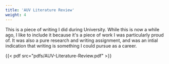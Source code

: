 ```yaml
---
title: 'AUV Literature Review'
weight: 4
---
```


This is a piece of writing I did during University. While this is now a while ago, I like to include it because it's a piece of work I was particularly proud of. It was also a pure research and writing assignment, and was an intial indication that writing is something I could pursue as a career.


{{< pdf src="pdfs/AUV-Literature-Review.pdf" >}}